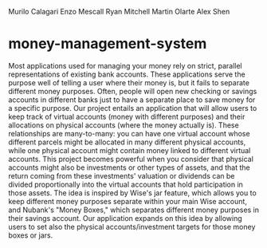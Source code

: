 Murilo Calagari
Enzo Mescall
Ryan Mitchell
Martin Olarte
Alex Shen


# money-management-system
Most applications used for managing your money rely on strict, parallel representations of existing bank accounts. These applications serve the purpose well of telling a user where their money is, but it fails to separate different money purposes. Often, people will open new checking or savings accounts in different banks just to have a separate place to save money for a specific purpose.  Our project entails an application that will allow users to keep track of virtual accounts (money with different purposes) and their allocations on physical accounts (where the money actually is). These relationships are many-to-many: you can have one virtual account whose different parcels might be allocated in many different physical accounts, while one physical account might contain money linked to different virtual accounts.  This project becomes powerful when you consider that physical accounts might also be investments or other types of assets, and that the return coming from these investments' valuation or dividends can be divided proportionally into the virtual accounts that hold participation in those assets.  The idea is inspired by Wise's jar feature, which allows you to keep different money purposes separate within your main Wise account, and Nubank's "Money Boxes," which separates different money purposes in their savings account. Our application expands on this idea by allowing users to set also the physical accounts/investment targets for those money boxes or jars.
